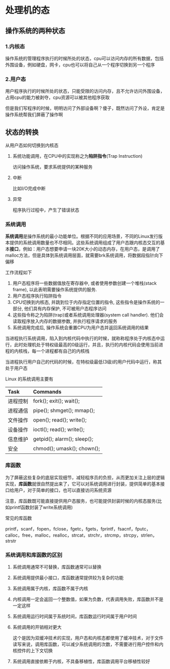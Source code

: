# 处理机的态

## 操作系统的两种状态

### 1.内核态

操作系统的管理程序执行的时候所处的状态，cpu可以访问内存的所有数据，包括外围设备，例如硬盘，网卡，cpu也可以将自己从一个程序切换到另一个程序

### 2.用户态

用户程序执行的时候所处的状态，只能受限的访问内存，且不允许访问外围设备，占用cpu的能力被剥夺，cpu资源可以被其他程序获取

但是我们写程序的时候，明明访问了外部设备啊？傻子，既然访问了外设，肯定是操作系统帮我们屏蔽了操作啊

## 状态的转换

从用户态如何切换到内核态

1. 系统功能调用，在CPU中的实现称之为**陷阱指令**\(Trap Instruction\)

   访问操作系统，要求系统提供的某种服务

2. 中断

   比如I/O完成中断

3. 异常

   程序执行过程中，产生了错误状态

### 系统调用

**系统调用**是操作系统的最小功能单位。根据不同的应用场景，不同的Linux发行版本提供的系统调用数量也不尽相同。这些系统调用组成了用户态跟内核态交互的基本**接口**，例如：用户态想要申请一块20K大小的动态内存，在用户态，是调用了malloc方法，但是具体到系统调用层面，就需要brk系统调用，将数据段指针向下偏移

工作流程如下

1. 用户态程序将一些数据值放在寄存器中, 或者使用参数创建一个堆栈\(stack frame\), 以此表明需要操作系统提供的服务.
2. 用户态程序执行陷阱指令
3. CPU切换到内核态, 并跳到位于内存指定位置的指令, 这些指令是操作系统的一部分, 他们具有内存保护, 不可被用户态程序访问
4. 这些指令称之为陷阱\(trap\)或者系统调用处理器\(system call handler\). 他们会读取程序放入内存的数据参数, 并执行程序请求的服务
5. 系统调用完成后, 操作系统会重置CPU为用户态并返回系统调用的结果

当进程执行系统调用，陷入到内核代码中执行的时候，就称称程序处于内核态中运行，此时处理机处于特权级最高的0级运行，并且，执行的内核代码会使用当前进程的内核栈，每一个进程都有自己的内核栈

当进程执行用户自己的代码的时候，在特权级最低\(3级\)的用户代码中运行，称其处于用户态

Linux 的系统调用主要有

| Task | Commands |
| :--- | :--- |
| 进程控制 | fork\(\); exit\(\); wait\(\); |
| 进程通信 | pipe\(\); shmget\(\); mmap\(\); |
| 文件操作 | open\(\); read\(\); write\(\); |
| 设备操作 | ioctl\(\); read\(\); write\(\); |
| 信息维护 | getpid\(\); alarm\(\); sleep\(\); |
| 安全 | chmod\(\); umask\(\); chown\(\); |

### 库函数

为了屏蔽这些复杂的底层实现细节，减轻程序员的负担，从而更加关注上层的逻辑实现，**库函数**就很自然提出来了，它可以对系统调用进行封装，提供简单的基本接口给用户，对于简单的接口，也可以直接访问系统资源

注意，库函数既可能直接提供用户态服务，也可能提供封装时候的内核态服务\(比如printf函数封装了write系统调用\)

常见的库函数

printf，scanf，fopen，fclose，fgetc，fgets，fprintf，fsacnf，fputc，calloc，free，malloc，realloc，strcat，strchr，strcmp，strcpy，strlen，strstr

### 系统调用和库函数的区别

1. 系统调用通常不可替换，库函数通常可以替换
2. 系统调用提供最小接口，库函数通常提供较为复杂的功能
3. 系统调用属于内核，库函数不属于内核
4. 内核调用一定会返回一个整数值，如果为负数，代表调用失败，库函数并不是一定这样
5. 系统调用运行时间属于系统时间，库函数运行时间属于用户时间
6. 系统调用的开销相对更大

   这个是因为双缓冲技术的实现，用户态和内核态都使用了缓冲技术，对于文件读写来说，调用库函数，可以减少系统调用的次数，不需要进行用户控件和内核控件的上下文切换

7. 系统调用直接依赖于内核，不具备移植性，库函数调用平台移植性较好


